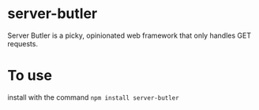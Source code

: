 # server-butler

Server Butler is a picky, opinionated web framework that only handles GET requests.


# To use

install with the command `npm install server-butler`
